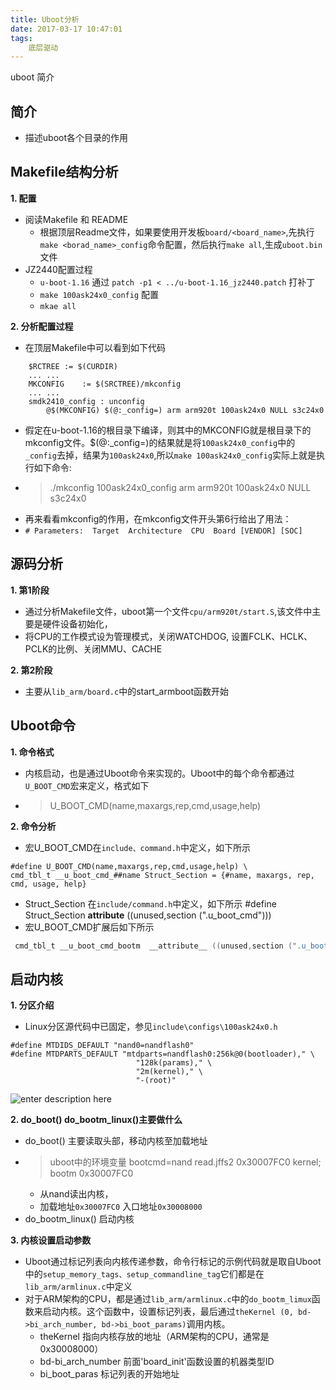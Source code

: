 ```yaml
---
title: Uboot分析
date: 2017-03-17 10:47:01
tags:
	底层驱动
---
```

uboot 简介

<!-- more -->

## 简介
  - 描述uboot各个目录的作用
## Makefile结构分析
**1. 配置**
  - 阅读Makefile 和 README
    - 根据顶层Readme文件，如果要使用开发板`board/<board_name>`,先执行`make <borad_name>_config`命令配置，然后执行`make all`,生成`uboot.bin`文件	
  - JZ2440配置过程 
    - `u-boot-1.16` 通过 `patch -p1 < ../u-boot-1.16_jz2440.patch` 打补丁
    - `make 100ask24x0_config` 配置
    - `mkae all `  
	
**2. 分析配置过程**
   - 在顶层Makefile中可以看到如下代码
``` mel
    $RCTREE	:= $(CURDIR)
    ... ...
    MKCONFIG	:= $(SRCTREE)/mkconfig
    ... ...
    smdk2410_config : unconfig 
    	@$(MKCONFIG) $(@:_config=) arm arm920t 100ask24x0 NULL s3c24x0 	
```
   - 假定在u-boot-1.16的根目录下编译，则其中的MKCONFIG就是根目录下的mkconfig文件。$(@:_config=)的结果就是将`100ask24x0_config`中的`_config`去掉，结果为`100ask24x0`,所以`make 100ask24x0_config`实际上就是执行如下命令:
   - > ./mkconfig  100ask24x0_config  arm arm920t 100ask24x0 NULL s3c24x0 
   - 再来看看mkconfig的作用，在mkconfig文件开头第6行给出了用法：
   - `# Parameters:  Target  Architecture  CPU  Board [VENDOR] [SOC]`

## 源码分析
**1. 第1阶段**
   - 通过分析Makefile文件，uboot第一个文件`cpu/arm920t/start.S`,该文件中主要是硬件设备初始化，
   - 将CPU的工作模式设为管理模式，关闭WATCHDOG, 设置FCLK、HCLK、PCLK的比例、关闭MMU、CACHE 

**2. 第2阶段**
   - 主要从`lib_arm/board.c`中的start_armboot函数开始

## Uboot命令
**1. 命令格式**
   - 内核启动，也是通过Uboot命令来实现的。Uboot中的每个命令都通过`U_BOOT_CMD`宏来定义，格式如下 
   - > U_BOOT_CMD(name,maxargs,rep,cmd,usage,help)

**2. 命令分析**

   - 宏U_BOOT_CMD在`include、command.h`中定义，如下所示


``` dos
#define U_BOOT_CMD(name,maxargs,rep,cmd,usage,help) \
cmd_tbl_t __u_boot_cmd_##name Struct_Section = {#name, maxargs, rep, cmd, usage, help}
```

 - Struct_Section 在`include/command.h`中定义，如下所示 #define Struct_Section  __attribute__ ((unused,section (".u_boot_cmd")))
 - 宏U_BOOT_CMD扩展后如下所示

``` objectivec
 cmd_tbl_t __u_boot_cmd_bootm  __attribute__ ((unused,section (".u_boot_cmd"))) = {bootm,CFG_MAXARGS,1,do_bootm, "string1" "string2 "}
```

## 启动内核

**1. 分区介绍**
   - Linux分区源代码中已固定，参见`include\configs\100ask24x0.h`
``` stylus
#define MTDIDS_DEFAULT "nand0=nandflash0"
#define MTDPARTS_DEFAULT "mtdparts=nandflash0:256k@0(bootloader)," \
                            "128k(params)," \
                            "2m(kernel)," \
                            "-(root)"
```
![enter description here][1]


**2. do_boot() do_bootm_linux()主要做什么**
   - do_boot() 主要读取头部，移动内核至加载地址 
   - > uboot中的环境变量 bootcmd=nand read.jffs2 0x30007FC0 kernel; bootm 0x30007FC0
     - 从nand读出内核，
     - 加载地址`0x30007FC0`  入口地址`0x30008000`      
   - do_bootm_linux() 启动内核

**3. 内核设置启动参数**
   - Uboot通过标记列表向内核传递参数，命令行标记的示例代码就是取自Uboot中的`setup_memory_tags、setup_commandline_tag`它们都是在`lib_arm/armlinux.c`中定义
   - 对于ARM架构的CPU，都是通过`lib_arm/armlinux.c`中的`do_bootm_limux`函数来启动内核。这个函数中，设置标记列表，最后通过`theKernel (0, bd->bi_arch_number, bd->bi_boot_params)`调用内核。
      - theKernel  指向内核存放的地址（ARM架构的CPU，通常是0x30008000）
      - bd-bi_arch_number  前面'board_init'函数设置的机器类型ID
      - bi_boot_paras  标记列表的开始地址 	


  [1]: http://oimqf80rv.bkt.clouddn.com/1489758228741.jpg "uboot-1.jpg"
